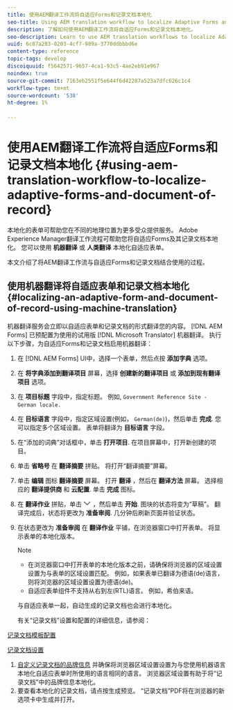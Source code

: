 ```yaml
---
title: 使用AEM翻译工作流将自适应Forms和记录文档本地化
seo-title: Using AEM translation workflow to localize Adaptive Forms and Document of Record
description: 了解如何使用AEM翻译工作流将自适应Forms和记录文档本地化。
seo-description: Learn to use AEM translation workflows to localize Adaptive Forms and Document of Record.
uuid: 6c87a283-0203-4cf7-989a-3770ddbbbd6e
content-type: reference
topic-tags: develop
discoiquuid: f5642571-9657-4ca1-93c5-4ae2eb91e967
noindex: true
source-git-commit: 7163eb2551f5e644f6d42287a523a7dfc626c1c4
workflow-type: tm+mt
source-wordcount: '538'
ht-degree: 1%

---
```



# 使用AEM翻译工作流将自适应Forms和记录文档本地化 {#using-aem-translation-workflow-to-localize-adaptive-forms-and-document-of-record}

本地化的表单可帮助您在不同的地理位置为更多受众提供服务。 Adobe Experience Manager翻译工作流程可帮助您将自适应Forms及其记录文档本地化。 您可以使用 **机器翻译** 或 **人类翻译** 本地化自适应表单。

本文介绍了将AEM翻译工作流与自适应Forms和记录文档结合使用的过程。

## 使用机器翻译将自适应表单和记录文档本地化 {#localizing-an-adaptive-form-and-document-of-record-using-machine-translation}

机器翻译服务会立即以自适应表单和记录文档的形式翻译您的内容。 [!DNL AEM Forms] 已预配置为使用的试用版 [!DNL Microsoft Translator] 机器翻译。 执行以下步骤，为自适应Forms和记录文档启用机器翻译：

1. 在 [!DNL AEM Forms] UI中，选择一个表单，然后点按 **添加字典** 选项。
1. 在 **将字典添加到翻译项目** 屏幕，选择 **创建新的翻译项目** 或 **添加到现有翻译项目** 选项。
1. 在 **项目标题** 字段中，指定标题。 例如, `Government Reference Site - German locale.`
1. 在 **目标语言** 字段中，指定区域设置(例如， `German(de)`)，然后单击 **完成**. 您可以指定多个区域设置。 表单将翻译为 **目标语言** 字段。
1. 在“添加的词典”对话框中，单击 **打开项目**. 在项目屏幕中，打开新创建的项目。
1. 单击 **省略号** 在 **翻译摘要** 拼贴。 将打开“翻译摘要”屏幕。
1. 单击 **编辑** 图标 **翻译摘要** 屏幕。 打开 **翻译** ，然后在 **翻译方法** 屏幕。 选择相应的 **翻译提供商** 和 **云配置**. 单击 **完成** 图标。
1. 在 **翻译作业** 拼贴，单击 ![aem62forms_downarrow](assets/aem62forms_downarrow.png) ，然后单击 **开始**. 图块的状态将变为“草稿”。 翻译完成后，状态将更改为 **准备审阅**. 几分钟后刷新页面并验证状态。
1. 在状态更改为 **准备审阅** 在 **翻译作业** 平铺，在浏览器窗口中打开表单。 将显示表单的本地化版本。

   >[!NOTE]
   >
   >* 在浏览器窗口中打开表单的本地化版本之前，请确保将浏览器的区域设置设置为与表单的区域设置匹配。 例如，如果表单已翻译为德语(de)语言，则将浏览器的区域设置设置为德语(de)。
   >* 自适应表单组件不支持从右到左(RTL)语言。 例如，希伯来语。


   与自适应表单一起，自动生成的记录文档也会进行本地化。

   有关“记录文档”设置和配置的详细信息，请参阅：

[记录文档模板配置](generate-document-of-record-for-non-xfa-based-adaptive-forms.md#p-document-of-record-template-configuration-p)

[记录文档设置](generate-document-of-record-for-non-xfa-based-adaptive-forms.md#p-document-of-record-settings-p)

1. [自定义记录文档的品牌信息](generate-document-of-record-for-non-xfa-based-adaptive-forms.md) 并确保将浏览器区域设置设置为与您使用机器语言本地化自适应表单时所使用的语言相同的语言。 浏览器区域设置有助于将“记录文档”中的品牌信息本地化。
1. 要查看本地化的记录文档，请点按生成预览。 “记录文档”PDF将在浏览器的新选项卡中生成并打开。

<!-- ## Localizing an Adaptive Form and its Document of Record using Human Translation {#localizing-an-adaptive-form-and-its-document-of-record-using-human-translation}

In Human translation the content is sent to a translation provider and translated by professional translators. When complete, the translated content is returned and imported into AEM. When your translation provider is integrated with AEM, content is automatically sent between AEM and the translation provider.

For translation, a dictionary containing files in XLIFF format is shared with the professional translators. The dictionary includes a separate XLIFF file for each locale. Each XLIFF file contains text that will be displayed to the end users and placeholders for the corresponding localized text.

Perform the following steps to localize a form and its Document of Record using Human Translators:

1. [Connect AEM with your translation service provider](/help/sites-administering/tc-tic.md) and [create translation integration framework configurations](/help/sites-administering/tc-tic.md).

1. [Associate the pages of your language master](/help/sites-administering/tc-tic.md) with the translation service and framework configurations.

1. [Identify the type of content](/help/sites-administering/tc-rules.md) to translate.

1. [Prepare the content for translation](/help/sites-administering/tc-prep.md) by authoring the language master and creating the root pages of language copies.

1. [Create translation projects](/help/sites-administering/tc-manage.md) to gather the content to translate and to prepare the translation process.

1. Use the translation projects to [manage the content translation process](/help/sites-administering/tc-manage.md).

>[!NOTE]
>
>* Adaptive Form components do not support right to left (RTL) languages. For example, Hebrew.
> -->


